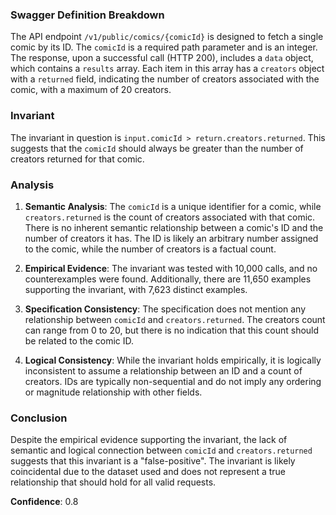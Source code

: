 ### Swagger Definition Breakdown
The API endpoint `/v1/public/comics/{comicId}` is designed to fetch a single comic by its ID. The `comicId` is a required path parameter and is an integer. The response, upon a successful call (HTTP 200), includes a `data` object, which contains a `results` array. Each item in this array has a `creators` object with a `returned` field, indicating the number of creators associated with the comic, with a maximum of 20 creators.

### Invariant
The invariant in question is `input.comicId > return.creators.returned`. This suggests that the `comicId` should always be greater than the number of creators returned for that comic.

### Analysis
1. **Semantic Analysis**: The `comicId` is a unique identifier for a comic, while `creators.returned` is the count of creators associated with that comic. There is no inherent semantic relationship between a comic's ID and the number of creators it has. The ID is likely an arbitrary number assigned to the comic, while the number of creators is a factual count.

2. **Empirical Evidence**: The invariant was tested with 10,000 calls, and no counterexamples were found. Additionally, there are 11,650 examples supporting the invariant, with 7,623 distinct examples.

3. **Specification Consistency**: The specification does not mention any relationship between `comicId` and `creators.returned`. The creators count can range from 0 to 20, but there is no indication that this count should be related to the comic ID.

4. **Logical Consistency**: While the invariant holds empirically, it is logically inconsistent to assume a relationship between an ID and a count of creators. IDs are typically non-sequential and do not imply any ordering or magnitude relationship with other fields.

### Conclusion
Despite the empirical evidence supporting the invariant, the lack of semantic and logical connection between `comicId` and `creators.returned` suggests that this invariant is a "false-positive". The invariant is likely coincidental due to the dataset used and does not represent a true relationship that should hold for all valid requests.

**Confidence**: 0.8
